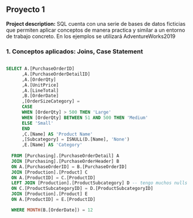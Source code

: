 ## Proyecto 1
**Project description:** SQL cuenta con una serie de bases de datos ficticias que permiten aplicar conceptos de manera practica y similar a un entorno de trabajo concreto. En los ejemplos se utilizará AdventureWorks2019
### 1. Conceptos aplicados: Joins, Case Statement


```sql

SELECT A.[PurchaseOrderID]
      ,A.[PurchaseOrderDetailID]
      ,A.[OrderQty]
      ,A.[UnitPrice]
      ,A.[LineTotal]
      ,B.[OrderDate]
      ,[OrderSizeCategory] = 
	  CASE
	  WHEN [OrderQty] > 500 THEN 'Large'
	  WHEN [OrderQty] BETWEEN 51 AND 500 THEN 'Medium'
	  ELSE 'Small'
	  END
      ,C.[Name] AS 'Product Name'
      ,[Subcategory] = ISNULL(D.[Name], 'None')
      ,E.[Name] AS 'Category'
	  	  	        
  FROM [Purchasing].[PurchaseOrderDetail] A
  JOIN [Purchasing].[PurchaseOrderHeader] B
  ON A.[PurchaseOrderID] = B.[PurchaseOrderID]
  JOIN [Production].[Product] C
  ON A.[ProductID] = C.[ProductID]
  LEFT JOIN [Production].[ProductSubcategory] D -- tengo muchos nulls
  ON C.[ProductSubcategoryID] = D.[ProductSubcategoryID]
  JOIN [Production].[Product] E
  ON A.[ProductID] = E.[ProductID]

  WHERE MONTH(B.[OrderDate]) = 12

```

